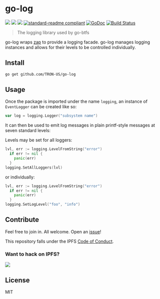 # go-log

[![](https://img.shields.io/badge/made%20by-Protocol%20Labs-blue.svg?style=flat-square)](http://ipn.io)
[![](https://img.shields.io/badge/project-IPFS-blue.svg?style=flat-square)](http://btfs.io/)
[![](https://img.shields.io/badge/freenode-%23btfs-blue.svg?style=flat-square)](http://webchat.freenode.net/?channels=%23btfs)
[![standard-readme compliant](https://img.shields.io/badge/standard--readme-OK-green.svg?style=flat-square)](https://github.com/RichardLitt/standard-readme)
[![GoDoc](https://godoc.org/github.com/TRON-US/go-log?status.svg)](https://godoc.org/github.com/TRON-US/go-log)
[![Build Status](https://travis-ci.org/TRON-US/go-log.svg?branch=master)](https://travis-ci.org/TRON-US/go-log)

<!---[![Coverage Status](https://coveralls.io/repos/github/TRON-US/go-log/badge.svg?branch=master)](https://coveralls.io/github/TRON-US/go-log?branch=master)--->


> The logging library used by go-btfs

go-log wraps [zap](https://github.com/uber-go/zap) to provide a logging facade. go-log manages logging
instances and allows for their levels to be controlled individually.

## Install

```sh
go get github.com/TRON-US/go-log
```

## Usage

Once the package is imported under the name `logging`, an instance of `EventLogger` can be created like so:

```go
var log = logging.Logger("subsystem name")
```

It can then be used to emit log messages in plain printf-style messages at seven standard levels:

Levels may be set for all loggers:

```go
lvl, err := logging.LevelFromString("error")
  if err != nil {
    panic(err)
  }
logging.SetAllLoggers(lvl)
```

or individually:

```go
lvl, err := logging.LevelFromString("error")
  if err != nil {
    panic(err)
  }
logging.SetLogLevel("foo", "info")
```

## Contribute

Feel free to join in. All welcome. Open an [issue](https://github.com/TRON-US/go-log/issues)!

This repository falls under the IPFS [Code of Conduct](https://github.com/TRON-US/community/blob/master/code-of-conduct.md).

### Want to hack on IPFS?

[![](https://cdn.rawgit.com/jbenet/contribute-btfs-gif/master/img/contribute.gif)](https://github.com/btfs/community/blob/master/contributing.md)

## License

MIT
